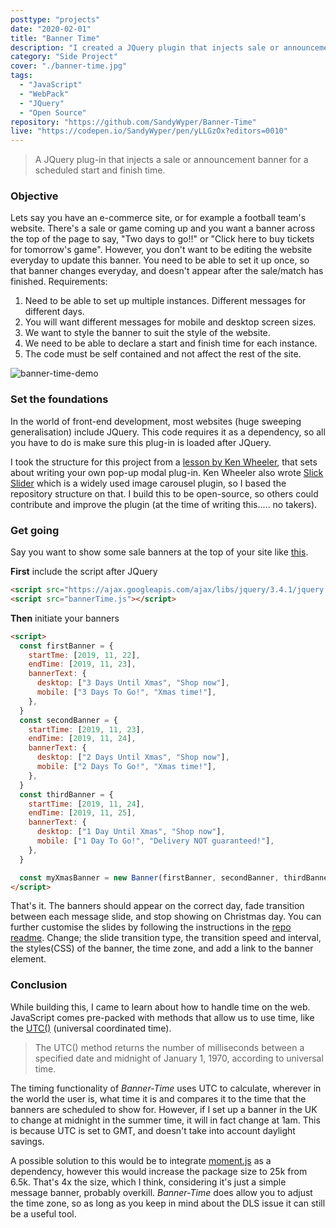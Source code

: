 ```yaml
---
posttype: "projects"
date: "2020-02-01"
title: "Banner Time"
description: "I created a JQuery plugin that injects sale or announcement banners for a scheduled time. Simply include the JavaScript file below your JQuery script tag, and the 'Banner' object will be available to initiate."
category: "Side Project"
cover: "./banner-time.jpg"
tags:
  - "JavaScript"
  - "WebPack"
  - "JQuery"
  - "Open Source"
repository: "https://github.com/SandyWyper/Banner-Time"
live: "https://codepen.io/SandyWyper/pen/yLLGzOx?editors=0010"
---
```


> A JQuery plug-in that injects a sale or announcement banner for a scheduled start and finish time.

### Objective

Lets say you have an e-commerce site, or for example a football team's website. There's a sale or game coming up and you want a banner across the top of the page to say, "Two days to go!!" or "Click here to buy tickets for tomorrow's game". However, you don't want to be editing the website everyday to update this banner. You need to be able to set it up once, so that banner changes everyday, and doesn't appear after the sale/match has finished. Requirements:

1. Need to be able to set up multiple instances. Different messages for different days.
2. You will want different messages for mobile and desktop screen sizes.
3. We want to style the banner to suit the style of the website.
4. We need to be able to declare a start and finish time for each instance.
5. The code must be self contained and not affect the rest of the site.

![banner-time-demo](/banner-time-demo.gif)

### Set the foundations

In the world of front-end development, most websites (huge sweeping generalisation) include JQuery. This code requires it as a dependency, so all you have to do is make sure this plug-in is loaded after JQuery.

I took the structure for this project from a [lesson by Ken Wheeler](https://scotch.io/tutorials/building-your-own-javascript-modal-plugin), that sets about writing your own pop-up modal plug-in. Ken Wheeler also wrote [Slick Slider](https://kenwheeler.github.io/slick/) which is a widely used image carousel plugin, so I based the repository structure on that. I build this to be open-source, so others could contribute and improve the plugin (at the time of writing this..... no takers).

### Get going

Say you want to show some sale banners at the top of your site like [this](https://codepen.io/SandyWyper/full/yLLGzOx).

**First** include the script after JQuery

```html
<script src="https://ajax.googleapis.com/ajax/libs/jquery/3.4.1/jquery.min.js"></script>
<script src="bannerTime.js"></script>
```

**Then** initiate your banners

```html
<script>
  const firstBanner = {
    startTme: [2019, 11, 22],
    endTime: [2019, 11, 23],
    bannerText: {
      desktop: ["3 Days Until Xmas", "Shop now"],
      mobile: ["3 Days To Go!", "Xmas time!"],
    },
  }
  const secondBanner = {
    startTime: [2019, 11, 23],
    endTime: [2019, 11, 24],
    bannerText: {
      desktop: ["2 Days Until Xmas", "Shop now"],
      mobile: ["2 Days To Go!", "Xmas time!"],
    },
  }
  const thirdBanner = {
    startTime: [2019, 11, 24],
    endTime: [2019, 11, 25],
    bannerText: {
      desktop: ["1 Day Until Xmas", "Shop now"],
      mobile: ["1 Day To Go!", "Delivery NOT guaranteed!"],
    },
  }

  const myXmasBanner = new Banner(firstBanner, secondBanner, thirdBanner)
</script>
```

That's it. The banners should appear on the correct day, fade transition between each message slide, and stop showing on Christmas day. You can further customise the slides by following the instructions in the [repo readme](https://github.com/SandyWyper/Banner-Time/blob/master/README.md). Change; the slide transition type, the transition speed and interval, the styles(CSS) of the banner, the time zone, and add a link to the banner element.

### Conclusion

While building this, I came to learn about how to handle time on the web. JavaScript comes pre-packed with methods that allow us to use time, like the [UTC()](https://developer.mozilla.org/en-US/docs/Web/JavaScript/Reference/Global_Objects/Date/UTC) (universal coordinated time).

> The UTC() method returns the number of milliseconds between a specified date and midnight of January 1, 1970, according to universal time.

The timing functionality of _Banner-Time_ uses UTC to calculate, wherever in the world the user is, what time it is and compares it to the time that the banners are scheduled to show for. However, if I set up a banner in the UK to change at midnight in the summer time, it will in fact change at 1am. This is because UTC is set to GMT, and doesn't take into account daylight savings.

A possible solution to this would be to integrate [moment.js](https://momentjs.com/) as a dependency, however this would increase the package size to 25k from 6.5k. That's 4x the size, which I think, considering it's just a simple message banner, probably overkill. _Banner-Time_ does allow you to adjust the time zone, so as long as you keep in mind about the DLS issue it can still be a useful tool.
